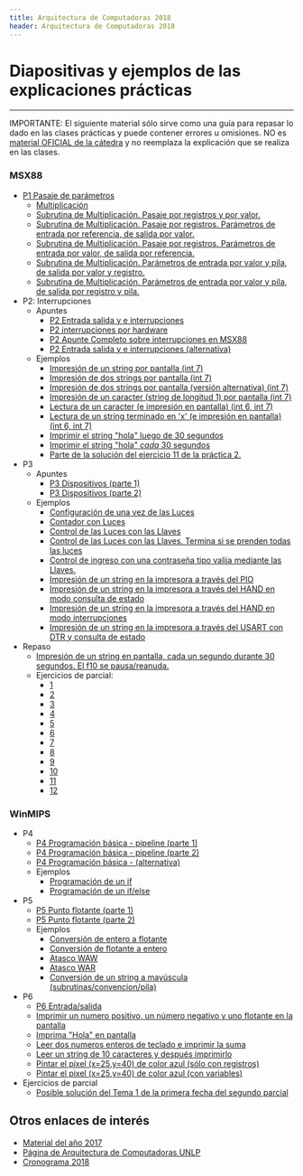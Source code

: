 ```yaml
---
title: Arquitectura de Computadoras 2018
header: Arquitectura de Computadoras 2018
---
```


# Diapositivas y ejemplos de las explicaciones prácticas
-------------------------------------------

IMPORTANTE: El siguiente material sólo sirve como una guía para repasar lo dado en las clases prácticas y puede contener errores u omisiones. NO es [material OFICIAL de la cátedra](http://weblidi.info.unlp.edu.ar/catedras/arquitecturaP2003/) y no reemplaza la explicación que se realiza en las clases.

### MSX88

*   [P1 Pasaje de parámetros](clases/clase1.ppt)
    * [Multiplicación](ejemplos/p1ej1.asm)
    * [Subrutina de Multiplicación. Pasaje por registros y por valor.](ejemplos/p1ej2.asm)
    * [Subrutina de Multiplicación. Pasaje por registros. Parámetros de entrada por referencia, de salida por valor.](ejemplos/p1ej3.asm)
    * [Subrutina de Multiplicación. Pasaje por registros. Parámetros de entrada por valor, de salida por referencia.](ejemplos/p1ej4.asm)
    * [Subrutina de Multiplicación. Parámetros de entrada por valor y pila, de salida por valor y registro.](ejemplos/p1ej5.asm)
    * [Subrutina de Multiplicación. Parámetros de entrada por valor y pila, de salida por registro y pila.](ejemplos/p1ej6.asm)
*   P2: Interrupciones
    * Apuntes
        *   [P2 Entrada salida y e interrupciones](clases/clase2.ppt)
        *   [P2 interrupciones por hardware](clases/clase2.pdf)
        *   [P2 Apunte Completo sobre interrupciones en MSX88](apuntes/interrupciones.pdf)
        *   [P2 Entrada salida y e interrupciones (alternativa)](clases/clase2alternativa.ppt)
    * Ejemplos
        * [Impresión de un string por pantalla (int 7)](ejemplos/p2ej1.asm)
        * [Impresión de dos strings por pantalla (int 7)](ejemplos/p2ej2.asm)
        * [Impresión de dos strings por pantalla (versión alternativa) (int 7)](ejemplos/p2ej2alternativa.asm)
        * [Impresión de un caracter (string de longitud 1) por pantalla (int 7)](ejemplos/p2ej3.asm)
        * [Lectura de un caracter (e impresión en pantalla) (int 6, int 7)](ejemplos/p2ej4.asm)
        * [Lectura de un string terminado en 'x' (e impresión en pantalla) (int 6, int 7)](ejemplos/p2ej5.asm)
        * [Imprimir el string "hola" luego de 30 segundos](ejemplos/p2ej6.asm)
        * [Imprimir el string "hola" _cada_ 30 segundos](ejemplos/p2ej7.asm)
        * [Parte de la solución del ejercicio 11 de la práctica 2.](ejemplos/p2_ej11.asm)
* P3
    * Apuntes
        *   [P3 Dispositivos (parte 1)](clases/clase3-1.ppt)
        *   [P3 Dispositivos (parte 2)](clases/clase3-2.ppt)
    * Ejemplos
      * [Configuración de una vez de las Luces](ejemplos/p3ej1.asm)
      * [Contador con Luces](ejemplos/p3ej2.asm)
      * [Control de las Luces con las Llaves ](ejemplos/p3ej3.asm)
      * [Control de las Luces con las Llaves. Termina si se prenden todas las luces ](ejemplos/p3ej4.asm)
      * [Control de ingreso con una contraseña tipo valija mediante las Llaves. ](ejemplos/p3ej5.asm)
      * [Impresión de un string en la impresora a través del PIO](ejemplos/p3ej6.asm)
      * [Impresión de un string en la impresora a través del HAND en modo consulta de estado ](ejemplos/p3ej7.asm)
      * [Impresión de un string en la impresora a través del HAND en modo interrupciones ](ejemplos/p3ej8.asm)
      * [Impresión de un string en la impresora a través del USART con DTR y consulta de estado ](ejemplos/p3ej9.asm)
* Repaso
    * [Impresión de un string en pantalla, cada un segundo durante 30 segundos. El f10 se pausa/reanuda.](ejemplos/p3ej10.asm)
    * Ejercicios de parcial:
        * [1](ejemplos/par1.asm)
        * [2](ejemplos/par2.asm)
        * [3](ejemplos/par3.asm)
        * [4](ejemplos/par4.asm)
        * [5](ejemplos/par5.asm)
        * [6](ejemplos/par6.asm)
        * [7](ejemplos/par7.asm)
        * [8](ejemplos/par8.asm)
        * [9](ejemplos/par9.asm)
        * [10](ejemplos/par10.asm)
        * [11](ejemplos/par11.asm)
        * [12](ejemplos/par12.asm)


### WinMIPS

*   P4
    *   [P4 Programación básica \- pipeline (parte 1)](clases/clase4-1.ppt)
    *   [P4 Programación básica \- pipeline (parte 2)](clases/clase4-2.ppt)
    *   [P4 Programación básica \- (alternativa)](clases/clase4alternativa.ppt)
    * Ejemplos
        * [Programación de un if](ejemplos/p4ej1.s)
        * [Programación de un if/else](ejemplos/p4ej2.s)
*   P5
    *   [P5 Punto flotante (parte 1)](clases/clase5-1.ppt)
    *   [P5 Punto flotante (parte 2)](clases/clase5-2.ppt)
    * Ejemplos
        * [Conversión de entero a flotante](ejemplos/p5ej2.s)
        * [Conversión de flotante a entero](ejemplos/p5ej3.s)
        * [Atasco WAW](ejemplos/p5waw.s)
        * [Atasco WAR](ejemplos/p5war.s)
        * [Conversión de un string a mayúscula (subrutinas/convencion/pila)](ejemplos/p5ej4.s)
*   P6
    * [P6 Entrada/salida](clases/clase6.ppt)
    * [Imprimir un numero positivo, un número negativo y uno flotante en la pantalla](ejemplos/p6e1.s)
    * [Imprima "Hola" en pantalla](ejemplos/p6e2.s)
    * [Leer dos numeros enteros de teclado e imprimir la suma](ejemplos/p6e3.s)
    * [Leer un string de 10 caracteres y después imprimirlo](ejemplos/p6e4.s)
    * [Pintar el pixel (x=25,y=40) de color azul (sólo con registros)](ejemplos/p6e5.s)
    * [Pintar el pixel (x=25,y=40) de color azul (con variables)](ejemplos/p6e6.s)
  * Ejercicios de parcial
    * [Posible solución del Tema 1 de la primera fecha del segundo parcial](ejemplos/p2f1_tema1.s)



Otros enlaces de interés
------------------------

*   [Material del año 2017](2017/index.html)
*   [Página de Arquitectura de Computadoras UNLP](http://weblidi.info.unlp.edu.ar/catedras/arquitecturaP2003/)
*   [Cronograma 2018](http://weblidi.info.unlp.edu.ar/catedras/arquitecturap2003)
